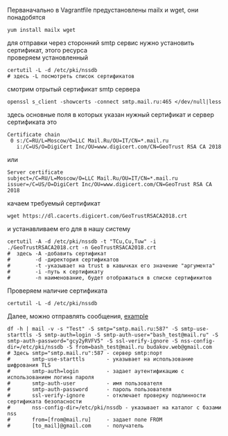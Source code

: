 Перваначально в Vagrantfile предустановлены mailx и wget, они понадобятся  
```shell
yum install mailx wget  
```
для отправки через сторонний smtp сервис нужно установить сертификат, этого ресурса  
проверяем установленный  
```shell
certutil -L -d /etc/pki/nssdb  
# здесь -L посмотреть список сертификатов  
```  
смотрим отрытый сертификат smtp сервера  
```shell
openssl s_client -showcerts -connect smtp.mail.ru:465 </dev/null|less  
```  
здесь основные поля в которых указан нужный сертификат и сервер сертификата это    
```  
Certificate chain    
 0 s:/C=RU/L=Moscow/O=LLC Mail.Ru/OU=IT/CN=*.mail.ru    
   i:/C=US/O=DigiCert Inc/OU=www.digicert.com/CN=GeoTrust RSA CA 2018    
```  
или   
```  
Server certificate    
subject=/C=RU/L=Moscow/O=LLC Mail.Ru/OU=IT/CN=*.mail.ru  
issuer=/C=US/O=DigiCert Inc/OU=www.digicert.com/CN=GeoTrust RSA CA 2018  
```  
качаем требуемый сертификат  
```shell
wget https://dl.cacerts.digicert.com/GeoTrustRSACA2018.crt    
```
и устанавливаем его для в нашу систему  
```shell
certutil -A -d /etc/pki/nssdb -t "TCu,Cu,Tuw" -i ./GeoTrustRSACA2018.crt -n GeoTrustRSACA2018.crt    
#  здесь -A -добавить сертификат  
#        -d -директория сертификатов  
#        -t -указывает на trust в кавычках его значение "аргумента"  
#        -i -путь к сертификату  
#        -n наименование, будет отображаться в списке сертификитов  
```
Проверяем наличие сертификата  
```shell
certutil -L -d /etc/pki/nssdb  
```
Далее, можно отправлять сообщения, [example](https://www.dmosk.ru/miniinstruktions.php?mini=mail-shell)  
```shell
df -h | mail -v -s "Test" -S smtp="smtp.mail.ru:587" -S smtp-use-starttls -S smtp-auth=login -S smtp-auth-user="bash_test@mail.ru" -S smtp-auth-password="gcy2yRVFV5" -S ssl-verify-ignore -S nss-config-dir=/etc/pki/nssdb -S from=bash_test@mail.ru budakov.web@gmail.com  
# Здесь smtp="smtp.mail.ru":587 - сервер smtp:порт  
#       smtp-use-starttls       - указывает на использование шифрования TLS  
#       smtp-auth=login         - задает аутентификацию с использованием логина пароля  
#       smtp-auth-user          - имя пользователя  
#       smtp-auth-password      - пароль пользователя  
#       ssl-verify-ignore       - отключает проверку подлинности сертификата безопасности  
#       nss-config-dir=/etc/pki/nssdb - указывает на каталог с базами nss  
#       from=[from@mail.ru]     - задает поле FROM  
#       [to_mail]@gmail.com     - получатель  
```  

